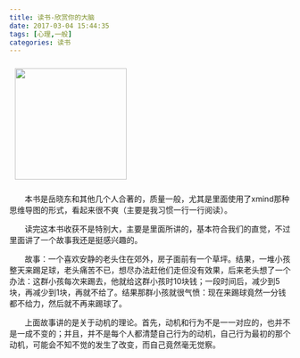 ```yaml
---
title: 读书-欣赏你的大脑
date: 2017-03-04 15:44:35
tags: [心理,一般]
categories: 读书
---
```


<a href="https://book.douban.com/subject/3016463/"><img src="https://img1.doubanio.com/lpic/s3007159.jpg" style="width:200px; margin:10px"/></a>

&#160; &#160; &#160; &#160;本书是岳晓东和其他几个人合著的，质量一般，尤其是里面使用了xmind那种思维导图的形式，看起来很不爽（主要是我习惯一行一行阅读）。

&#160; &#160; &#160; &#160;读完这本书收获不是特别大，主要是里面所讲的，基本符合我们的直觉，不过里面讲了一个故事我还是挺感兴趣的。

&#160; &#160; &#160; &#160;故事：一个喜欢安静的老头住在郊外，房子面前有一个草坪。结果，一堆小孩整天来踢足球，老头痛苦不已，想尽办法赶他们走但没有效果，后来老头想了一个办法：这群小孩每次来踢去，他就给这群小孩时10块钱；一段时间后，减少到5块，再减少到1块，再就不给了。结果那群小孩就很气愤：现在来踢球竟然一分钱都不给力，然后就不再来踢球了。

&#160; &#160; &#160; &#160;上面故事讲的是关于动机的理论。首先，动机和行为不是一一对应的，也并不是一成不变的；并且，并不是每个人都清楚自己行为的动机，自己行为最初的那个动机，可能会不知不觉的发生了改变，而自己竟然毫无觉察。